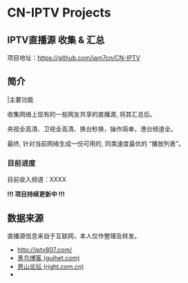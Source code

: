 # CN-IPTV Projects

## IPTV直播源 收集 & 汇总

项目地址：https://github.com/iam7cn/CN-IPTV

## 简介

|主要功能

收集网络上现有的一些网友共享的直播源, 将其汇总后。

央视全高清、卫视全高清、换台秒换，操作简单，港台频道全。

最终, 针对当前网络生成一份可用的, 同类速度最优的 “播放列表”。

### 目前进度

目前收入频道：XXXX

**!!! 项目持续更新中 !!!**



## 数据来源

直播源信息来自于互联网，本人仅作整理及转发。

- http://iptv807.com/
- [黑鸟博客 (guihet.com)](https://guihet.com/)
- [恩山论坛 (right.com.cn)](https://www.right.com.cn/forum/forum-182-0.html)
- 




